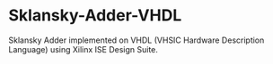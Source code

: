 # Sklansky-Adder-VHDL
Sklansky Adder implemented on VHDL (VHSIC Hardware Description Language) using Xilinx ISE Design Suite.
